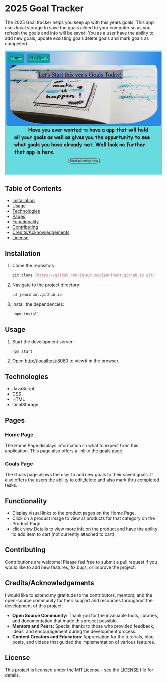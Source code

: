 # 2025 Goal Tracker

The  2025 Goal tracker helps you keep up with this years goals. This app uses local storage to save the goals added to your computer so as you refresh the goals and info will be saved. You as a user have the ability to add new goals, update exsisting goals,delete goals and mark goals as completed.

![Screenshot of Goal Tracker](./css/2025GoalSite.png)

## Table of Contents

- [Installation](#installation)
- [Usage](#usage)
- [Technologies](#technologies)
- [Pages](#pages)
- [Functionality](#functionality)
- [Contributing](#contributing)
- [Credits/Acknowledgements](#creditsacknowledgements)
- [License](#license)

## Installation

1. Clone the repository:
   ```sh
   git clone [https://github.com/jennihunt/jennihunt.github.io.git]
   ```
2. Navigate to the project directory:
   ```sh
   cd jennihunt.github.io
   ```
3. Install the dependencies:
   ```sh
    npm install
   ```

## Usage

1. Start the development server:
   ```sh
   npm start
   ```
2. Open [http://localhost:8080](http://localhost:8080) to view it in the browser.



## Technologies
- JavaScript
- CSS
- HTML
- localStorage


## Pages

### Home Page

The Home Page displays information on what to expect from this application. This page also offers a link to the goals page.

### Goals Page

The Goals page allows the user to add new goals to their saved goals. It also offers the users the ability to edit,delete and also mark thru completed tasks.




## Functionality

- Display visual links to the product pages on the Home Page.
- Click on a product image to view all products for that category on the Product Page.
- click view Details to view more info on the product and have the ability to add item to cart (not currently attached to cart).

## Contributing

Contributions are welcome! Please feel free to submit a pull request if you would like to add new features, fix bugs, or improve the project.

## Credits/Acknowledgements

I would like to extend my gratitude to the contributors, mentors, and the open-source community for their support and resources throughout the development of this project:

- **Open Source Community:** Thank you for the invaluable tools, libraries, and documentation that made this project possible.
- **Mentors and Peers:** Special thanks to those who provided feedback, ideas, and encouragement during the development process.
- **Content Creators and Educators:** Appreciation for the tutorials, blog posts, and videos that guided the implementation of various features.

## License

This project is licensed under the MIT License - see the [LICENSE](LICENSE) file for details.
